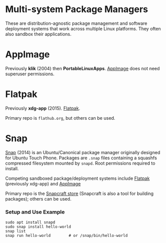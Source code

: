Multi-system Package Managers
=============================

These are distribution-agnostic package management and software
deployment systems that work across multiple Linux platforms. They
often also sandbox their applications.


AppImage
========

Previously __klik__ (2004) then __PortableLinuxApps__. [AppImage] does
not need superuser permissions.


Flatpak
=======

Previously __xdg-app__ (2015). [Flatpak].

Primary repo is `flathub.org`, but others can be used.


Snap
====

[Snap][] (2014) is an Ubuntu/Canonical package manager originally
designed for Ubuntu Touch Phone. Packages are `.snap` files containing
a squashfs compressed filesystem mounted by `snapd`. Root permissions
required to install.

Competing sandboxed package/deployment systems include [Flatpak]
(previously xdg-app) and [AppImage]

Primary repo is the [Snapcraft store][scstore] (Snapcraft is also a
tool for building packages); others can be used.

### Setup and Use Example

    sudo apt install snapd
    sudo snap install hello-world
    snap list
    snap run hello-world        # or /snap/bin/hello-world



<!-------------------------------------------------------------------->
[flatpak]: https://en.wikipedia.org/wiki/Flatpak

[appimage]: https://en.wikipedia.org/wiki/AppImage

[scstore]: https://snapcraft.io/store
[snap]: https://en.wikipedia.org/wiki/Snap_(package_manager)

